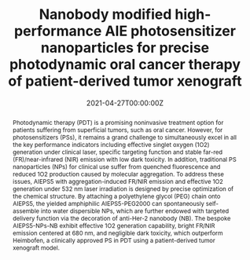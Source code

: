---
title: 'Nanobody modified high-performance AIE photosensitizer nanoparticles for precise photodynamic oral cancer therapy of patient-derived tumor xenograft'

# Authors
# If you created a profile for a user (e.g. the default `admin` user), write the username (folder name) here
# and it will be replaced with their full name and linked to their profile.
authors:
  - Wenbo Wu
  - Leilei Shi
  - Yukun Duan
  - Shidang Xu
  - Lingyue Shen
  - Ting Zhu
  - Lidan Hou
  - Xiangjun Meng
  - Bin Liu*

# Author notes (optional)
author_notes:
  - 'Equal contribution'
  - 'Equal contribution'
  - 'Equal contribution'
  - 'Equal contribution'
  - 'Equal contribution'
  - 'Equal contribution'
  - 'Equal contribution'
  - 'Corresponding author'
  - 'Corresponding author'

date: '2021-04-27T00:00:00Z'
doi: '10.1016/j.biomaterials.2021.120870'

# Schedule page publish date (NOT publication's date).
publishDate: '2021-05-11T00:00:00Z'

# Publication type.
# Accepts a single type but formatted as a YAML list (for Hugo requirements).
# Enter a publication type from the CSL standard.
publication_types: ['article-journal']

# Publication name and optional abbreviated publication name.
publication: In *Biomaterials*
publication_short: In *Biomaterials*

abstract: Photodynamic therapy (PDT) is a promising noninvasive treatment option for patients suffering from superficial tumors, such as oral cancer. However, for photosensitizers (PSs), it remains a grand challenge to simultaneously excel in all the key performance indicators including effective singlet oxygen (1O2) generation under clinical laser, specific targeting function and stable far-red (FR)/near-infrared (NIR) emission with low dark toxicity. In addition, traditional PS nanoparticles (NPs) for clinical use suffer from quenched fluorescence and reduced 1O2 production caused by molecular aggregation. To address these issues, AIEPS5 with aggregation-induced FR/NIR emission and effective 1O2 generation under 532 nm laser irradiation is designed by precise optimization of the chemical structure. By attaching a polyethylene glycol (PEG) chain onto AIEPS5, the yielded amphiphilic AIEPS5-PEG2000 can spontaneously self-assemble into water dispersible NPs, which are further endowed with targeted delivery function via the decoration of anti-Her-2 nanobody (NB). The bespoke AIEPS5-NPs-NB exhibit effective 1O2 generation capability, bright FR/NIR emission centered at 680 nm, and negligible dark toxicity, which outperform Heimbofen, a clinically approved PS in PDT using a patient-derived tumor xenograft model.

# Summary. An optional shortened abstract.
summary: Photodynamic therapy (PDT) is a promising noninvasive treatment option for patients suffering from superficial tumors, such as oral cancer. However, for photosensitizers (PSs), it remains a grand challenge to simultaneously excel in all the key performance indicators including effective singlet oxygen (1O2) generation under clinical laser, specific targeting function and stable far-red (FR)/near-infrared (NIR) emission with low dark toxicity. In addition, traditional PS nanoparticles (NPs) for clinical use suffer from quenched fluorescence and reduced 1O2 production caused by molecular aggregation. To address these issues, AIEPS5 with aggregation-induced FR/NIR emission and effective 1O2 generation under 532 nm laser irradiation is designed by precise optimization of the chemical structure. By attaching a polyethylene glycol (PEG) chain onto AIEPS5, the yielded amphiphilic AIEPS5-PEG2000 can spontaneously self-assemble into water dispersible NPs, which are further endowed with targeted delivery function via the decoration of anti-Her-2 nanobody (NB). The bespoke AIEPS5-NPs-NB exhibit effective 1O2 generation capability, bright FR/NIR emission centered at 680 nm, and negligible dark toxicity, which outperform Heimbofen, a clinically approved PS in PDT using a patient-derived tumor xenograft model.
tags: []

# Display this page in the Featured widget?
featured: true

# Custom links (uncomment lines below)
# links:
# - name: Custom Link
#   url: http://example.org

url_pdf: 'https://pdf.sciencedirectassets.com/271870/1-s2.0-S0142961221X00063/1-s2.0-S014296122100226X/main.pdf?X-Amz-Security-Token=IQoJb3JpZ2luX2VjEBAaCXVzLWVhc3QtMSJGMEQCICGhWC0ricCo3sUXxHCCAUOiUH3EK%2BQdNRffMtQBTJd2AiALF8aKHHXxdjk2PKHpmodMZkPwXAjbY9mTEsrEbR0gNyqzBQhZEAUaDDA1OTAwMzU0Njg2NSIMPHHadiLkaOfLrHfEKpAFDqxKVRl0tJh%2FjAn15TZYkNmrIsPhLZoz3F1xRSWOUvlXEZxzmWVSWTPsn3byinvt1vhkmQuaEYnRq%2FG%2F0J0wGd7IQibFMahwCbFr2AJxJcKqwMxZ2TEaMCK156EycB%2BQnj889rQrtzlfjlz3UJwrxSV14CsmaCHjBzW%2BXI4Imf52WOj2Sbb0AuqBOZJKIdqY0S2YArmZVUDq2TYlyVrAdoNfMSKD9mbHRyzmA7hOWCh8Mt0FNAE0VGD0UHowCKD3hR%2BI7pnI4d85MQrEzJr82Wlqxa4BDTb%2FSiNFDqN9TPzvACKGlJFd7y1C12AKRw6QrtSbrSTNNr9ZpSrE4nRVbkcXRU59ySA%2BZC90gioooCo3XlPjBKhvdvcz6F3tCzTKq7MlC0XdRADKfW5eqSBaXfpR49EoHYJvnQsptS%2F9bcCL9syQ5NWQHz1b7xy%2Frk5qBj2CTtGjqJn591UZ16EwmXP8K6YmUsGR2%2B%2Fc%2Ffn0LiCX4tWVLbgtadsqVNlaOMLi6dwI7ydHJ%2F2%2BJj6ax28ykNjFFa4GYGqWPtzbeW8dRpL14lp1WP6cPC7jFo9emrjzOOqwcSflUwJ6rI31qIpBHdFED0a%2BPXeiyb0J3Nnoqv5tyM31ragQrFQj3H%2F01TxqaJ%2FJBKt9plVimDgeINOq19SYD2TWN7uttqadDFVPTjj4ebWAYgsz%2FsoU%2F2U96Qy8EucgYF3OXaJWzeQoDlIXhpbxjK1lOTbLxmomAwN%2FoZkCFWBYg88EVwCxqGJ7tfGUo0qxxLLy%2Fc%2BqNtcypAGD7oFLAmGxlHwlZ3WxTbQ9WAwcIzBG19owJDj2l%2BqZEs2J85td4fnbKL7cH3hF5XXCTqnZujutaaXGhgtNo9fGPggw94vktwY6sgFeV9pbrZO5bTtZS0hLJ3%2F0e0tCnA5ZkKH3VbofsDo4plj9uJpjkRVZo8BVL5vml9NhskxqgnLNs6sl08ErZkxRz1AKM%2FnqTdxkzT%2Ba%2B6Fzhsix5oQol7NmaL7L29Q2X0mllSsl83xDetzUuEcG3IJhEHbPakvE0xfe9B1Dn65q7bPIqSw5VoH2JE7tPVFwdlTl5TiFuTzW4ZTvy%2B%2B0qeKNJVn0iPdxh6e5xjCyYeSP6iu4&X-Amz-Algorithm=AWS4-HMAC-SHA256&X-Amz-Date=20240929T090458Z&X-Amz-SignedHeaders=host&X-Amz-Expires=300&X-Amz-Credential=ASIAQ3PHCVTYTP3RPJ7N%2F20240929%2Fus-east-1%2Fs3%2Faws4_request&X-Amz-Signature=faf0a31dbdb4393a0d3ae22a61cbd4d1e61bfb36b5e7d126e0892eeac71ba09c&hash=d50628f1fbdc4399011704e1bcc11f1cf77639c63760cf9807f01aad1925fad9&host=68042c943591013ac2b2430a89b270f6af2c76d8dfd086a07176afe7c76c2c61&pii=S014296122100226X&tid=spdf-e30370fe-8903-401f-b6c8-7e28f98d2fb9&sid=a494f4013f7712422199ee7763e97df401a2gxrqa&type=client&tsoh=d3d3LnNjaWVuY2VkaXJlY3QuY29t&ua=190e560c000001085003&rr=8caacf0c1be420f5&cc=cn'
url_code: ''
url_dataset: ''
url_poster: ''
url_project: ''
url_slides: ''
url_source: ''
url_video: ''

# Featured image
# To use, add an image named `featured.jpg/png` to your page's folder.
# image:
#   caption: 'Image credit: [**Unsplash**](https://unsplash.com/photos/pLCdAaMFLTE)'
#   focal_point: ''
#   preview_only: false
---
